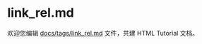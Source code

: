 link_rel.md
===

欢迎您编辑 <a target="__blank" href="https://github.com/jaywcjlove/html-tutorial/blob/main/docs/tags/link_rel.md">docs/tags/link_rel.md</a> 文件，共建 HTML Tutorial 文档。